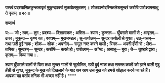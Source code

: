 **यस्त्वं प्रदश्र्यासितकुन्तलावृतं** **मुकुन्दवक्त्रं सुकपोलमुन्नसम् ।** **शोकापनोदस्मितलेशसुन्दरं** **करोषि पारोक्ष्यमसाधु ते कृतम् ॥ २०॥** 

**शब्दार्थ** 

**य:—** **जो** **; त्वम्—** **तुम** **; प्रदश्र्य—** **दिखलाकर** **; असित—** **श्याम** **; कुन्तल—** **घुँघराले बालों से** **; आवृतम्—** **ढका** **; मुकुन्द—** **कृष्ण** **का** **; वक्त्रम्—** **मुखमण्डल** **; सु-कपोलम्—** **सुन्दर कपोलों से युक्त** **; उत्-नसम्—** **तथा उठी हुई नाक** **; शोक—** **शोक** **; अपनोद—** **समूल नष्ट करने वाली** **; स्मित—** **अपनी हँसी से** **; लेश—** **तनिक** **; सुन्दरम्—** **सुन्दर** **; करोषि—** **करते हो** **; पारोक्ष्यम्—** **अ²ष्ट** **;** **असाधु—** **बुरा** **; ते—** **तुश्हारे द्वारा** **; कृतम्—** **किया गया।** **.** 

**श्याम घुँघराले बालों से घिरा तथा सुन्दर गालों से सुशोभित, उठी हुई नाक तथा समस्त कष्टों** **को हरने वाली मृदु हँसी से युक्त, मुकुन्द के मुख को दिखलाने के बाद अब आप उस मुख को** **हमसे ओझल करने जा रहे हैं। आपका यह वर्ताव तनिक भी अच्छा नहीं है।** **** 